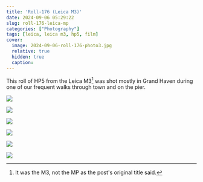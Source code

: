 ```yaml
---
title: 'Roll-176 (Leica M3)'
date: 2024-09-06 05:29:22
slug: roll-176-leica-mp
categories: ["Photography"]
tags: [leica, leica m3, hp5, film]
cover:
  image: 2024-09-06-roll-176-photo3.jpg
  relative: true
  hidden: true
  caption:
---
```


This roll of HP5 from the Leica M3[^oops] was shot mostly in Grand Haven during one of our frequent walks through town and on the pier.

![](/img/2024/09/2024-09-06-roll-176-photo1.jpg)

![](/img/2024/09/2024-09-06-roll-176-photo2.jpg)

![](/img/2024/09/2024-09-06-roll-176-photo3.jpg)

![](/img/2024/09/2024-09-06-roll-176-photo4.jpg)

![](/img/2024/09/2024-09-06-roll-176-photo5.jpg)

![](/img/2024/09/2024-09-06-roll-176-photo6.jpg)

[^oops]: It was the M3, not the MP as the post's original title said.
